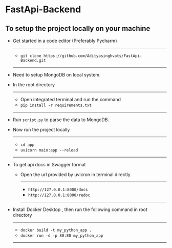 # FastApi-Backend
## To setup the project locally on your machine
- Get started in a code editor (Preferably Pycharm)
  
  ---
  - `git clone https://github.com/Adityasinghvats/FastApi-Backend.git`
  ---
- Need to setup MongoDB on local system.
- In the root directory
  
  ---
  - Open integrated terminal and run the command
  - `pip install -r requirements.txt`
  ---
- Run `script.py` to parse the data to MongoDB.
- Now run the project locally
  
   ---
   - `cd app`
   - `uvicorn main:app --reload`
   ---
- To get api docs in Swagger format
   - Open the url provided by uvicron in terminal directly 
     
     ---
     - `http://127.0.0.1:8000/docs`
     - `http://127.0.0.1:8000/redoc`
     ---
- Install Docker Desktop , then run the following command in root directory

   ---
   - `docker build -t my_python_app .`
   - `docker run -d -p 80:80 my_python_app`
   ---

